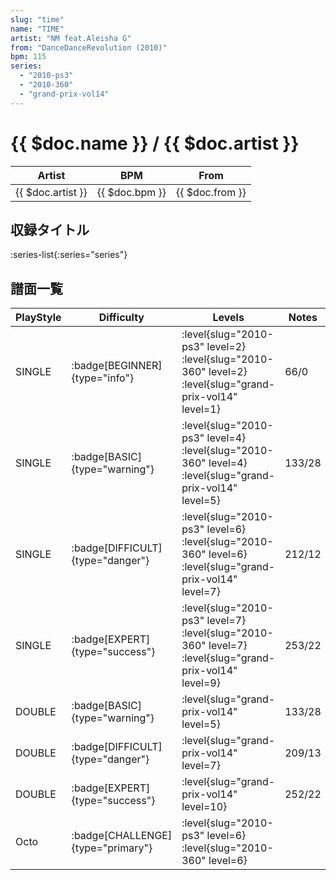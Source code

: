 ```yaml
---
slug: "time"
name: "TIME"
artist: "NM feat.Aleisha G"
from: "DanceDanceRevolution (2010)"
bpm: 115
series:
  - "2010-ps3"
  - "2010-360"
  - "grand-prix-vol14"
---
```


# {{ $doc.name }} / {{ $doc.artist }}

|Artist|BPM|From|
|------|---|----|
|{{ $doc.artist }}|{{ $doc.bpm }}|{{ $doc.from }}|

## 収録タイトル

:series-list{:series="series"}

## 譜面一覧

|PlayStyle|Difficulty|Levels|Notes|Movie|
|---------|----------|------|-----|-----|
|SINGLE| :badge[BEGINNER]{type="info"}|<div class="field is-grouped is-grouped-multiline"> :level{slug="2010-ps3" level=2} :level{slug="2010-360" level=2} :level{slug="grand-prix-vol14" level=1}</div>|66/0||
|SINGLE| :badge[BASIC]{type="warning"}|<div class="field is-grouped is-grouped-multiline"> :level{slug="2010-ps3" level=4} :level{slug="2010-360" level=4} :level{slug="grand-prix-vol14" level=5}</div>|133/28||
|SINGLE| :badge[DIFFICULT]{type="danger"}|<div class="field is-grouped is-grouped-multiline"> :level{slug="2010-ps3" level=6} :level{slug="2010-360" level=6} :level{slug="grand-prix-vol14" level=7}</div>|212/12||
|SINGLE| :badge[EXPERT]{type="success"}|<div class="field is-grouped is-grouped-multiline"> :level{slug="2010-ps3" level=7} :level{slug="2010-360" level=7} :level{slug="grand-prix-vol14" level=9}</div>|253/22||
|DOUBLE| :badge[BASIC]{type="warning"}|<div class="field is-grouped is-grouped-multiline"> :level{slug="grand-prix-vol14" level=5}</div>|133/28||
|DOUBLE| :badge[DIFFICULT]{type="danger"}|<div class="field is-grouped is-grouped-multiline"> :level{slug="grand-prix-vol14" level=7}</div>|209/13||
|DOUBLE| :badge[EXPERT]{type="success"}|<div class="field is-grouped is-grouped-multiline"> :level{slug="grand-prix-vol14" level=10}</div>|252/22||
|Octo| :badge[CHALLENGE]{type="primary"}|<div class="field is-grouped is-grouped-multiline"> :level{slug="2010-ps3" level=6} :level{slug="2010-360" level=6}</div>|||
